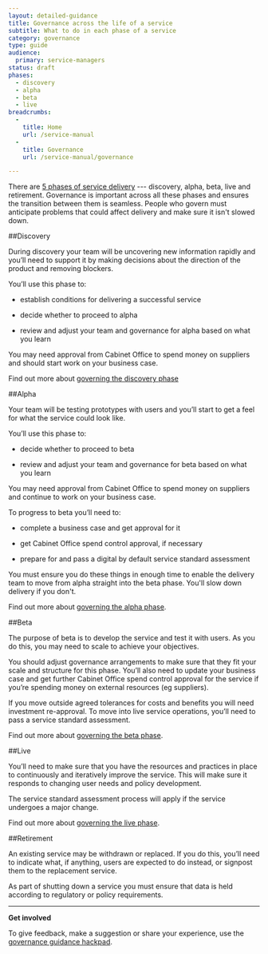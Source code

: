 ```yaml
---
layout: detailed-guidance
title: Governance across the life of a service 
subtitle: What to do in each phase of a service
category: governance
type: guide
audience:
  primary: service-managers
status: draft
phases:
  - discovery
  - alpha
  - beta
  - live
breadcrumbs:
  -
    title: Home
    url: /service-manual
  -
    title: Governance
    url: /service-manual/governance

---
```


There are [5 phases of service delivery](/service-manual/phases) --- discovery, alpha, beta, live and retirement. Governance is important across all these phases and ensures the transition between them is seamless. People who govern must anticipate problems that could affect delivery and make sure it isn't slowed down.


##Discovery

During discovery your team will be uncovering new information rapidly and you’ll need to support it by making decisions about the direction of the product and removing blockers.

You’ll use this phase to:

* establish conditions for delivering a successful service

* decide whether to proceed to alpha

* review and adjust your team and governance for alpha based on what you learn

You may need approval from Cabinet Office to spend money on suppliers and should start work on your business case.

Find out more about [governing the discovery phase](/service-manual/governance/governing-the-discovery-phase)

##Alpha

Your team will be testing prototypes with users and you’ll start to get a feel for what the service could look like.

You’ll use this phase to:

* decide whether to proceed to beta

* review and adjust your team and governance for beta based on what you learn

You may need approval from Cabinet Office to spend money on suppliers and continue to work on your business case.

To progress to beta you’ll need to:

* complete a business case and get approval for it

* get Cabinet Office spend control approval, if necessary

* prepare for and pass a digital by default service standard assessment

You must ensure you do these things in enough time to enable the delivery team to move from alpha straight into the beta phase. You'll slow down delivery if you don't.

Find out more about [governing the alpha phase](/service-manual/governance/governing-the-alpha-phase).

##Beta

The purpose of beta is to develop the service and test it with users. As you do this, you may need to scale to achieve your objectives.

You should adjust governance arrangements to make sure that they fit your scale and structure for this phase. You’ll also need to update your business case and get further Cabinet Office spend control approval for the service if you’re spending money on external resources (eg suppliers).

If you move outside agreed tolerances for costs and benefits you will need investment re-approval. To move into live service operations, you’ll need to pass a service standard assessment.

Find out more about [governing the beta phase](/service-manual/governance/governing-the-beta-phase).

##Live

You’ll need to make sure that you have the resources and practices in place to continuously and iteratively improve the service. This will make sure it responds to changing user needs and policy development. 

The service standard assessment process will apply if the service undergoes a major change.

Find out more about [governing the live phase](/service-manual/governance/governing-the-live-phase).

##Retirement

An existing service may be withdrawn or replaced. If you do this, you’ll need to indicate what, if anything, users are expected to do instead, or signpost them to the replacement service.

As part of shutting down a service you must ensure that data is held according to regulatory or policy requirements.

<hr>

**Get involved**

To give feedback, make a suggestion or share your experience, use the [governance guidance hackpad](https://gds-governance-guidance.hackpad.com/Governance-across-the-life-of-a-service-Vy4PA3vbrTf).

